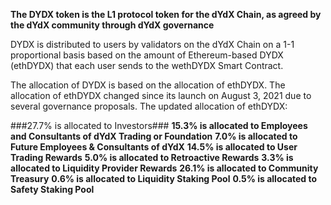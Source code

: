 **The DYDX token is the L1 protocol token for the dYdX Chain, as agreed by the dYdX community through dYdX governance**

DYDX is distributed to users by validators on the dYdX Chain on a 1-1 proportional basis based on the amount of Ethereum-based DYDX (ethDYDX) that each user sends to the wethDYDX Smart Contract.

The allocation of DYDX is based on the allocation of ethDYDX. The allocation of ethDYDX changed since its launch on August 3, 2021 due to several governance proposals. The updated allocation of ethDYDX:

###27.7% is allocated to Investors###
**15.3% is allocated to Employees and Consultants of dYdX Trading or Foundation**
**7.0% is allocated to Future Employees & Consultants of dYdX**
**14.5% is allocated to User Trading Rewards**
**5.0% is allocated to Retroactive Rewards**
**3.3% is allocated to Liquidity Provider Rewards**
**26.1% is allocated to Community Treasury**
**0.6% is allocated to Liquidity Staking Pool**
**0.5% is allocated to Safety Staking Pool**
